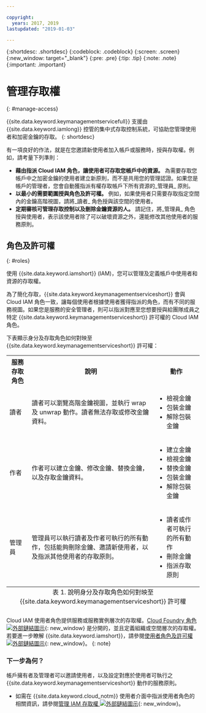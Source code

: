 ```yaml
---

copyright:
  years: 2017, 2019
lastupdated: "2019-01-03"

---
```


{:shortdesc: .shortdesc}
{:codeblock: .codeblock}
{:screen: .screen}
{:new_window: target="_blank"}
{:pre: .pre}
{:tip: .tip}
{:note: .note}
{:important: .important}

# 管理存取權
{: #manage-access}

{{site.data.keyword.keymanagementservicefull}} 支援由 {{site.data.keyword.iamlong}} 控管的集中式存取控制系統，可協助您管理使用者和加密金鑰的存取。
{: shortdesc}

有一項良好的作法，就是在您邀請新使用者加入帳戶或服務時，授與存取權。例如，請考量下列準則：

- **藉由指派 Cloud IAM 角色，讓使用者可存取您帳戶中的資源。**
    為需要存取您帳戶中之加密金鑰的使用者建立新原則，而不是共用您的管理認證。如果您是帳戶的管理者，您會自動獲指派有權存取帳戶下所有資源的_管理員_ 原則。
- **以最小的需要範圍授與角色及許可權。**
    例如，如果使用者只需要存取指定空間內的金鑰高階視圖，請將_讀者_ 角色授與該空間的使用者。
- **定期審核可管理存取控制以及刪除金鑰資源的人。**
    請記住，將_管理員_ 角色授與使用者，表示該使用者除了可以破壞資源之外，還能修改其他使用者的服務原則。

## 角色及許可權
{: #roles}

使用 {{site.data.keyword.iamshort}} (IAM)，您可以管理及定義帳戶中使用者和資源的存取權。

為了簡化存取，{{site.data.keyword.keymanagementserviceshort}} 會與 Cloud IAM 角色一致，讓每個使用者根據使用者獲得指派的角色，而有不同的服務視圖。如果您是服務的安全管理者，則可以指派對應至您想要授與給團隊成員之特定 {{site.data.keyword.keymanagementserviceshort}} 許可權的 Cloud IAM 角色。

下表顯示身分及存取角色如何對映至 {{site.data.keyword.keymanagementserviceshort}} 許可權：
<table>
  <tr>
    <th>服務存取角色</th>
    <th>說明</th>
    <th>動作</th>
  </tr>
  <tr>
    <td><p>讀者</p></td>
    <td><p>讀者可以瀏覽高階金鑰視圖，並執行 wrap 及 unwrap 動作。讀者無法存取或修改金鑰資料。</p></td>
    <td>
      <p>
        <ul>
          <li>檢視金鑰</li>
          <li>包裝金鑰</li>
          <li>解除包裝金鑰</li>
        </ul>
      </p>
    </td>
  </tr>
  <tr>
    <td><p>作者</p></td>
    <td><p>作者可以建立金鑰、修改金鑰、替換金鑰，以及存取金鑰資料。</p></td>
    <td>
      <p>
        <ul>
          <li>建立金鑰</li>
          <li>檢視金鑰</li>
          <li>替換金鑰</li>
          <li>包裝金鑰</li>
          <li>解除包裝金鑰</li>
        </ul>
      </p>
    </td>
  </tr>
  <tr>
    <td><p>管理員</p></td>
    <td><p>管理員可以執行讀者及作者可執行的所有動作，包括能夠刪除金鑰、邀請新使用者，以及指派其他使用者的存取原則。</p></td>
    <td>
      <p>
        <ul>
          <li>讀者或作者可執行的所有動作</li>
          <li>刪除金鑰</li>
          <li>指派存取原則</li>
        </ul>
      </p>
    </td>
  </tr>
  <caption style="caption-side:bottom;">表 1. 說明身分及存取角色如何對映至 {{site.data.keyword.keymanagementserviceshort}} 許可權</caption>
</table>

Cloud IAM 使用者角色提供服務或服務實例層次的存取權。[Cloud Foundry 角色 ![外部鏈結圖示](../../icons/launch-glyph.svg "外部鏈結圖示")](/docs/iam/cfaccess.html){: new_window} 是分開的，並且定義組織或空間層次的存取權。若要進一步瞭解 {{site.data.keyword.iamshort}}，請參閱[使用者角色及許可權 ![外部鏈結圖示](../../icons/launch-glyph.svg "外部鏈結圖示")](/docs/iam/users_roles.html#userroles){: new_window}。
{: note}

### 下一步為何？

帳戶擁有者及管理者可以邀請使用者，以及設定對應於使用者可執行之 {{site.data.keyword.keymanagementserviceshort}} 動作的服務原則。

- 如需在 {{site.data.keyword.cloud_notm}} 使用者介面中指派使用者角色的相關資訊，請參閱[管理 IAM 存取權 ![外部鏈結圖示](../../icons/launch-glyph.svg "外部鏈結圖示")](/docs/iam/mngiam.html){: new_window}。
